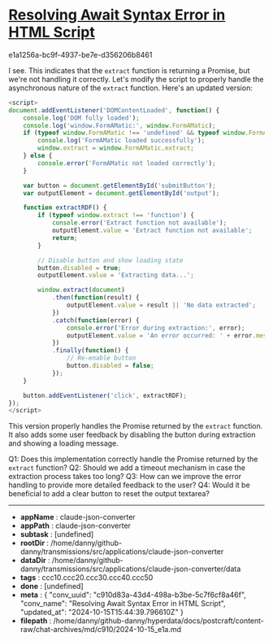 # [Resolving Await Syntax Error in HTML Script](https://claude.ai/chat/c910d83a-43d4-498a-b3be-5c7f6cf8a46f)

e1a1256a-bc9f-4937-be7e-d356206b8461

 I see. This indicates that the `extract` function is returning a Promise, but we're not handling it correctly. Let's modify the script to properly handle the asynchronous nature of the `extract` function. Here's an updated version:

```javascript
<script>
document.addEventListener('DOMContentLoaded', function() {
    console.log('DOM fully loaded');
    console.log('window.FormAMatic:', window.FormAMatic);
    if (typeof window.FormAMatic !== 'undefined' && typeof window.FormAMatic.extract === 'function') {
        console.log('FormAMatic loaded successfully');
        window.extract = window.FormAMatic.extract;
    } else {
        console.error('FormAMatic not loaded correctly');
    }

    var button = document.getElementById('submitButton');
    var outputElement = document.getElementById('output');

    function extractRDF() {
        if (typeof window.extract !== 'function') {
            console.error('Extract function not available');
            outputElement.value = 'Extract function not available';
            return;
        }

        // Disable button and show loading state
        button.disabled = true;
        outputElement.value = 'Extracting data...';

        window.extract(document)
            .then(function(result) {
                outputElement.value = result || 'No data extracted';
            })
            .catch(function(error) {
                console.error('Error during extraction:', error);
                outputElement.value = 'An error occurred: ' + error.message;
            })
            .finally(function() {
                // Re-enable button
                button.disabled = false;
            });
    }

    button.addEventListener('click', extractRDF);
});
</script>
```

This version properly handles the Promise returned by the `extract` function. It also adds some user feedback by disabling the button during extraction and showing a loading message.

Q1: Does this implementation correctly handle the Promise returned by the `extract` function?
Q2: Should we add a timeout mechanism in case the extraction process takes too long?
Q3: How can we improve the error handling to provide more detailed feedback to the user?
Q4: Would it be beneficial to add a clear button to reset the output textarea?

---

* **appName** : claude-json-converter
* **appPath** : claude-json-converter
* **subtask** : [undefined]
* **rootDir** : /home/danny/github-danny/transmissions/src/applications/claude-json-converter
* **dataDir** : /home/danny/github-danny/transmissions/src/applications/claude-json-converter/data
* **tags** : ccc10.ccc20.ccc30.ccc40.ccc50
* **done** : [undefined]
* **meta** : {
  "conv_uuid": "c910d83a-43d4-498a-b3be-5c7f6cf8a46f",
  "conv_name": "Resolving Await Syntax Error in HTML Script",
  "updated_at": "2024-10-15T15:44:39.796610Z"
}
* **filepath** : /home/danny/github-danny/hyperdata/docs/postcraft/content-raw/chat-archives/md/c910/2024-10-15_e1a.md